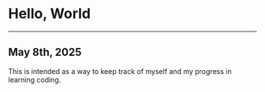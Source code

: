 # Hello, World #

--- 

## May 8th, 2025 ##

This is intended as a way to keep track of myself and my progress in learning coding.